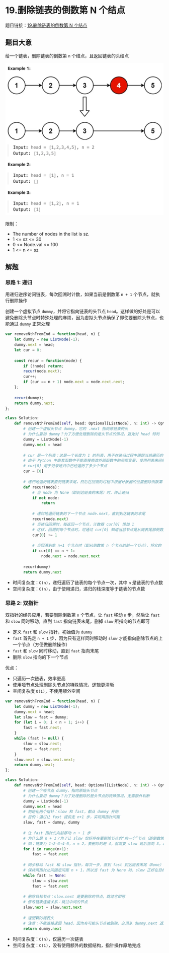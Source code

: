 # 19.删除链表的倒数第 N 个结点

题目链接：[19.删除链表的倒数第 N 个结点](https://leetcode.cn/problems/remove-nth-node-from-end-of-list/)

## 题目大意

给一个链表，删除链表的倒数第 `n` 个结点，且返回链表的头结点

![alt text](https://github.com/donnapersonal/picx-images-hosting/raw/master/image.9rjr94btrn.webp)

限制：
- The number of nodes in the list is sz.
- 1 <= sz <= 30
- 0 <= Node.val <= 100
- 1 <= n <= sz

## 解题

### 思路 1: 递归

用递归逆序访问链表，每次回溯时计数，如果当前是倒数第 `n + 1` 个节点，就执行删除操作

创建一个虚拟节点 `dummy`，并将它指向链表的头节点 `head`。这样做的好处是可以避免删除头节点时特殊处理的麻烦，因为虚拟头节点确保了即使要删除头节点，也能通过 `dummy` 正常处理

```js
var removeNthFromEnd = function(head, n) {
    let dummy = new ListNode(-1);
    dummy.next = head;
    let cur = 0;

    const recur = function(node) {
        if (!node) return;
        recur(node.next);
        cur++;
        if (cur == n + 1) node.next = node.next.next;
    };

    recur(dummy);
    return dummy.next;
};
```
```python
class Solution:
    def removeNthFromEnd(self, head: Optional[ListNode], n: int) -> Optional[ListNode]:
        # 创建一个虚拟头节点 dummy，它的 .next 指向原链表的头
        # 为什么要加 dummy？为了方便处理删除的是头节点的情况，避免对 head 特判
        dummy = ListNode(-1)
        dummy.next = head

        # cur 是一个列表：这是一个长度为 1 的列表，用于在递归过程中跟踪当前遍历的节点的位置
        # 由于 Python 中嵌套函数中不能直接修改外部函数中的局部变量，使用列表来间接实现计数器的可变性
        # cur[0] 用于记录递归中已经遍历了多少个节点
        cur = [0]

        # 递归地遍历链表直到链表末尾，然后在回溯的过程中根据计数器的位置删除倒数第 n 个节点
        def recur(node):
            # 当 node 为 None（即到达链表的末尾）时，终止递归
            if not node:
                return
            
            # 递归地遍历链表的下一个节点 node.next，直到到达链表的末尾
            recur(node.next)
            # 当递归回溯时，每返回一个节点，计数器 cur[0] 增加 1
            # 这样，回溯到每个节点时，可通过 cur[0] 知道当前节点是从链表尾部倒数第几个节点
            cur[0] += 1

            # 当回溯到第 n+1 个节点时（即从倒数第 n 个节点的前一个节点），将它的 next 指针跳过目标节点，指向目标节点的下一个节点，从而完成删除操作
            if cur[0] == n + 1:
                node.next = node.next.next
                
        recur(dummy)
        return dummy.next
```

- 时间复杂度：`O(n)`，递归遍历了链表的每个节点一次，其中 `n` 是链表的节点数
- 空间复杂度：`O(n)`，由于使用递归，递归的栈深度等于链表的节点数

### 思路 2: 双指针

双指针的经典应用，若要删除倒数第 `n` 个节点，让 `fast` 移动 `n` 步，然后让 `fast` 和 `slow` 同时移动，直到 `fast` 指向链表末尾，删掉 `slow` 所指向的节点即可

- 定义 `fast` 和 `slow` 指针，初始值为 `dummy`  
- `fast` 首先走 `n + 1` 步，因为只有这样同时移动时 `slow` 才能指向删除节点的上一个节点（方便做删除操作）  
- `fast` 和 `slow` 同时移动，直到 `fast` 指向末尾  
- 删除 `slow` 指向的下一个节点

优点：
- 只遍历一次链表，效率更高
- 使用哑节点处理删除头节点的特殊情况，逻辑更清晰
- 空间复杂度 `O(1)`，不使用额外空间

```js
var removeNthFromEnd = function(head, n) {
    let dummy = new ListNode(-1);
    dummy.next = head;
    let slow = fast = dummy;
    for (let i = 0; i < n + 1; i++) {
        fast = fast.next;
    }
    while (fast != null) {
        slow = slow.next;
        fast = fast.next;
    }
    slow.next = slow.next.next;
    return dummy.next;
};
```
```python
class Solution:
    def removeNthFromEnd(self, head: Optional[ListNode], n: int) -> Optional[ListNode]:
        # 创建一个哑节点 dummy，指向原始头节点
        # 为什么要用 dummy？为了处理删除的是头节点的特殊情况，无需额外判断
        dummy = ListNode(-1)
        dummy.next = head
        # 初始化两个指针：slow 和 fast，都从 dummy 开始
        # 目的：通过让 fast 提前走 n+1 步，实现两指针间距
        slow, fast = dummy, dummy

        # 让 fast 指针先向前移动 n + 1 步
        # 为什么是 n + 1？为了让 slow 恰好停在要删除节点的“前一个”节点（即倒数第 n + 1 个）
        # 如：链表为 1→2→3→4→5，n = 2，要删除的是 4，就需要 slow 最后指向 3，以便执行 slow.next = slow.next.next
        for i in range(n+1):
            fast = fast.next
        
        # 同步移动 fast 和 slow 指针，每次一步，直到 fast 到达链表末尾（None）
        # 保持两指针之间固定间距 n + 1，所以当 fast 为 None 时，slow 正好在目标节点前一位
        while fast != None:
            slow = slow.next
            fast = fast.next
        
        # 删除目标节点：slow.next 是要删除的节点，跳过它即可
        # 修改链表连接关系：跳过中间的节点
        slow.next = slow.next.next

        # 返回新的链表头
        # 注意：不能直接返回 head，因为有可能头节点被删除，必须从 dummy.next 返回
        return dummy.next
```

- 时间复杂度：`O(n)`，仅遍历一次链表
- 空间复杂度：`O(1)`，没有使用额外的数据结构，指针操作原地完成